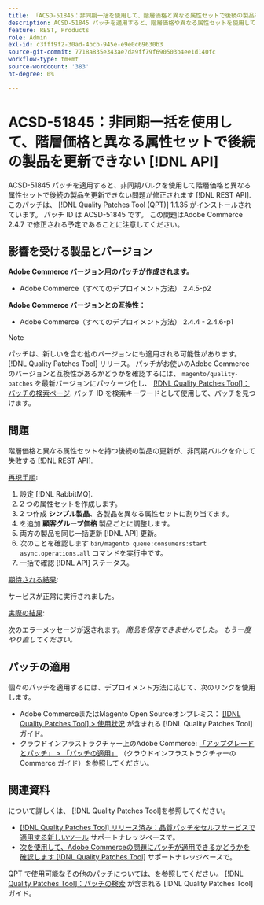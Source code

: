 ```yaml
---
title: 「ACSD-51845：非同期一括を使用して、階層価格と異なる属性セットで後続の製品を更新できない [!DNL API]“
description: ACSD-51845 パッチを適用すると、階層価格や異なる属性セットを使用して後続の製品を非同期バルクで更新できないAdobe Commerceの問題を修正できます [!DNL REST API].
feature: REST, Products
role: Admin
exl-id: c3fff9f2-30ad-4bcb-945e-e9e0c69630b3
source-git-commit: 7718a835e343ae7da9ff79f690503b4ee1d140fc
workflow-type: tm+mt
source-wordcount: '383'
ht-degree: 0%

---
```


# ACSD-51845：非同期一括を使用して、階層価格と異なる属性セットで後続の製品を更新できない [!DNL API]

ACSD-51845 パッチを適用すると、非同期バルクを使用して階層価格と異なる属性セットで後続の製品を更新できない問題が修正されます [!DNL REST API]. このパッチは、 [!DNL Quality Patches Tool (QPT)] 1.1.35 がインストールされています。 パッチ ID は ACSD-51845 です。 この問題はAdobe Commerce 2.4.7 で修正される予定であることに注意してください。

## 影響を受ける製品とバージョン

**Adobe Commerce バージョン用のパッチが作成されます。**

* Adobe Commerce（すべてのデプロイメント方法） 2.4.5-p2

**Adobe Commerce バージョンとの互換性：**

* Adobe Commerce（すべてのデプロイメント方法） 2.4.4 - 2.4.6-p1

>[!NOTE]
>
>パッチは、新しいを含む他のバージョンにも適用される可能性があります。 [!DNL Quality Patches Tool] リリース。 パッチがお使いのAdobe Commerceのバージョンと互換性があるかどうかを確認するには、 `magento/quality-patches` を最新バージョンにパッケージ化し、 [[!DNL Quality Patches Tool]：パッチの検索ページ](https://experienceleague.adobe.com/tools/commerce-quality-patches/index.html). パッチ ID を検索キーワードとして使用して、パッチを見つけます。

## 問題

階層価格と異なる属性セットを持つ後続の製品の更新が、非同期バルクを介して失敗する [!DNL REST API].

<u>再現手順</u>:

1. 設定 [!DNL RabbitMQ].
1. 2 つの属性セットを作成します。
1. 2 つ作成 **シンプル製品**、各製品を異なる属性セットに割り当てます。
1. を追加 **顧客グループ価格** 製品ごとに調整します。
1. 両方の製品を同じ一括更新 [!DNL API] 更新。
1. 次のことを確認します `bin/magento queue:consumers:start async.operations.all` コマンドを実行中です。
1. 一括で確認 [!DNL API] ステータス。

<u>期待される結果</u>:

サービスが正常に実行されました。

<u>実際の結果</u>:

次のエラーメッセージが返されます。 *商品を保存できませんでした。 もう一度やり直してください。*

## パッチの適用

個々のパッチを適用するには、デプロイメント方法に応じて、次のリンクを使用します。

* Adobe CommerceまたはMagento Open Sourceオンプレミス： [[!DNL Quality Patches Tool] > 使用状況](https://experienceleague.adobe.com/docs/commerce-operations/tools/quality-patches-tool/usage.html) が含まれる [!DNL Quality Patches Tool] ガイド。
* クラウドインフラストラクチャー上のAdobe Commerce: [「アップグレードとパッチ」 > 「パッチの適用」](https://experienceleague.adobe.com/docs/commerce-cloud-service/user-guide/develop/upgrade/apply-patches.html) （クラウドインフラストラクチャーのCommerce ガイド）を参照してください。

## 関連資料

について詳しくは、 [!DNL Quality Patches Tool]を参照してください。

* [[!DNL Quality Patches Tool] リリース済み：品質パッチをセルフサービスで適用する新しいツール](/help/announcements/adobe-commerce-announcements/magento-quality-patches-released-new-tool-to-self-serve-quality-patches.md) サポートナレッジベースで。
* [次を使用して、Adobe Commerceの問題にパッチが適用できるかどうかを確認します [!DNL Quality Patches Tool]](/help/support-tools/patches-available-in-qpt-tool/check-patch-for-magento-issue-with-magento-quality-patches.md) サポートナレッジベースで。

QPT で使用可能なその他のパッチについては、を参照してください。 [[!DNL Quality Patches Tool]：パッチの検索](https://experienceleague.adobe.com/tools/commerce-quality-patches/index.html) が含まれる [!DNL Quality Patches Tool] ガイド。
